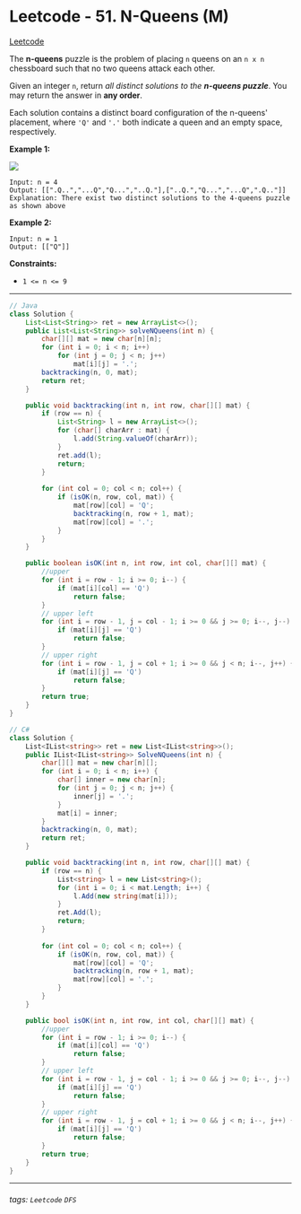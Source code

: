 # Leetcode - 51. N-Queens (M)

[Leetcode](https://leetcode.com/problems/n-queens/description/)

The **n-queens** puzzle is the problem of placing `n` queens on an `n x n` chessboard such that no two queens attack each other.

Given an integer `n`, return _all distinct solutions to the **n-queens puzzle**_. You may return the answer in **any order**.

Each solution contains a distinct board configuration of the n-queens' placement, where `'Q'` and `'.'` both indicate a queen and an empty space, respectively.

**Example 1:**

![](https://assets.leetcode.com/uploads/2020/11/13/queens.jpg)
```
Input: n = 4
Output: [[".Q..","...Q","Q...","..Q."],["..Q.","Q...","...Q",".Q.."]]
Explanation: There exist two distinct solutions to the 4-queens puzzle as shown above
```
**Example 2:**
```
Input: n = 1
Output: [["Q"]]
```
**Constraints:**

-   `1 <= n <= 9`

---
```java
// Java
class Solution {
    List<List<String>> ret = new ArrayList<>();
    public List<List<String>> solveNQueens(int n) {
        char[][] mat = new char[n][n];
        for (int i = 0; i < n; i++)
            for (int j = 0; j < n; j++)
                mat[i][j] = '.';
        backtracking(n, 0, mat);
        return ret;
    }

    public void backtracking(int n, int row, char[][] mat) {
        if (row == n) {
            List<String> l = new ArrayList<>();
            for (char[] charArr : mat) {
                l.add(String.valueOf(charArr));
            }
            ret.add(l);
            return;
        }
        
        for (int col = 0; col < n; col++) {
            if (isOK(n, row, col, mat)) {
                mat[row][col] = 'Q';
                backtracking(n, row + 1, mat);
                mat[row][col] = '.';
            }
        }
    }

    public boolean isOK(int n, int row, int col, char[][] mat) {
        //upper
        for (int i = row - 1; i >= 0; i--) {
            if (mat[i][col] == 'Q') 
                return false;
        }
        // upper left 
        for (int i = row - 1, j = col - 1; i >= 0 && j >= 0; i--, j--) {
            if (mat[i][j] == 'Q') 
                return false;
        }
        // upper right
        for (int i = row - 1, j = col + 1; i >= 0 && j < n; i--, j++) {
            if (mat[i][j] == 'Q') 
                return false;
        }
        return true;
    }
}
```

```csharp
// C#
class Solution {
    List<IList<string>> ret = new List<IList<string>>();
    public IList<IList<string>> SolveNQueens(int n) {
        char[][] mat = new char[n][];
        for (int i = 0; i < n; i++) {
            char[] inner = new char[n];
            for (int j = 0; j < n; j++) {
                inner[j] = '.';
            }
            mat[i] = inner;
        }
        backtracking(n, 0, mat);
        return ret;
    }

    public void backtracking(int n, int row, char[][] mat) {
        if (row == n) {
            List<string> l = new List<string>();
            for (int i = 0; i < mat.Length; i++) {
                l.Add(new string(mat[i]));
            }
            ret.Add(l);
            return;
        }
        
        for (int col = 0; col < n; col++) {
            if (isOK(n, row, col, mat)) {
                mat[row][col] = 'Q';
                backtracking(n, row + 1, mat);
                mat[row][col] = '.';
            }
        }
    }

    public bool isOK(int n, int row, int col, char[][] mat) {
        //upper
        for (int i = row - 1; i >= 0; i--) {
            if (mat[i][col] == 'Q') 
                return false;
        }
        // upper left 
        for (int i = row - 1, j = col - 1; i >= 0 && j >= 0; i--, j--) {
            if (mat[i][j] == 'Q') 
                return false;
        }
        // upper right
        for (int i = row - 1, j = col + 1; i >= 0 && j < n; i--, j++) {
            if (mat[i][j] == 'Q') 
                return false;
        }
        return true;
    }
}
```

---


###### tags: `Leetcode` `DFS`
